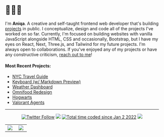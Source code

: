 <h1>👩🏻‍💻 </h1>


I'm <b>Aniqa</b>. A creative and self-taught frontend web developer that's building <a href="https://www.aniqa.dev/" target="_blank">projects</a> in public. I conceptualize, design and code all of the projects I've worked on so far. Currently, I'm focused on building websites with vanilla JavaScript alongside HTML, CSS and occasionally, Bootstrap, but I have my eyes on React, Next, Three.js, and Tailwind for my future projects. I'm always open to collaborations. If you've enjoyed any of my projects or have any constructive criticism, <a href="https://twitter.com/aniqatc" target="_blank">reach out to me</a>!

<h4>Most Recent Projects:</h4>
<ul>
  <li><a href="https://nyc.aniqa.dev/" target="_blank">NYC Travel Guide</li>
  <li>
    <a href="https://keyboard.aniqa.dev/" target="_blank">Keyboard (w/ Markdown Preview)</a></li>
  <li>
    <a href="https://weather.aniqa.dev/" target="_blank">Weather Dashboard</a></li>
    <li>
    <a href="https://omnifood.aniqa.dev/" target="_blank">Omnifood Redesign</a></li>
    <li>
    <a href="https://hogwarts.aniqa.dev/" target="_blank">Hogwarts</a></li>
    <li>
    <a href="https://valorant.aniqa.dev/" target="_blank">Valorant Agents</a></li>
  </ul>
 
<hr/>
<div align="center">
<a href="https://twitter.com/aniqatc"><img alt="Twitter Follow" src="https://img.shields.io/badge/follow-%40aniqatc-1DA1F2?logo=twitter&style=for-the-badge"></a>    <a href="https://codepen.io/aniqatc"><img src="https://img.shields.io/badge/Codepen-aniqatc-blue?logo=codepen&style=for-the-badge"></a>    <a href="https://twitter.com/aniqatc"><img src="https://wakatime.com/badge/user/c1c1c183-d190-42bd-ae4f-09370e6fbbc6.svg?style=for-the-badge" alt="Total time coded since Jan 2 2022" /></a> <a href="https://twitter.com/aniqatc"><img src="https://komarev.com/ghpvc/?username=aniqatc&style=for-the-badge"></a>

<table>
<tr>
<td width="45%">
<a href="http://www.github.com/aniqatc"><img src="https://streak-stats.demolab.com?user=aniqatc&theme=tokyonight&hide_border=true&border_radius=10&date_format=M%20j%5B%2C%20Y%5D&mode=weekly"/></a> 

</td>
<td width="45%">
 <a href="http://www.github.com/aniqatc"><img src="https://github-readme-stats.vercel.app/api?username=aniqatc&show_icons=true&hide_border=true&border_radius=10&theme=tokyonight" /></a>
 
</table>
  
 
</div>
